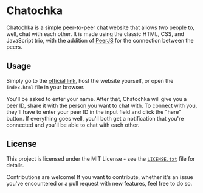 # Chatochka
Chatochka is a simple peer-to-peer chat website that allows two people to, well, chat with each other. It is made using the classic HTML, CSS, and JavaScript trio, with the addition of [PeerJS](https://peerjs.com) for the connection between the peers.

## Usage
Simply go to the [official link](https://chat.bemxio.xyz), host the website yourself, or open the `index.html` file in your browser.

You'll be asked to enter your name. After that, Chatochka will give you a peer ID, share it with the person you want to chat with. To connect with you, they'll have to enter your peer ID in the input field and click the "here" button. If everything goes well, you'll both get a notification that you're connected and you'll be able to chat with each other.

## License
This project is licensed under the MIT License - see the [`LICENSE.txt`](LICENSE.txt) file for details.

Contributions are welcome! If you want to contribute, whether it's an issue you've encountered or a pull request with new features, feel free to do so.
